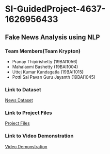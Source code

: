 # SI-GuidedProject-4637-1626956433

## Fake News Analysis using NLP

### Team Members(Team Krypton)

- Pranay Thipirishetty (19BAI1056)
- Mahalaxmi Bashetty (19BAI1004)
- Uttej Kumar Kandagatla (19BAI1015)
- Potti Sai Pavan Guru Jayanth (19BAI1045)


### Link to Dataset
[News Dataset](https://drive.google.com/file/d/1mqEpnZho-oUhSsgBnE0fwPsaogkNzKqd/view?usp=sharing)

### Link to Project Files
[Project Files](https://drive.google.com/drive/folders/1Yua4Z0VK3XAGV1hLt-iUR1B26FFuwn8a?usp=sharing)

### Link to Video Demonstration
[Video Demonstration](https://drive.google.com/file/d/15DJ2-z4iV9kD1CAWScqFFdn3UvY8vw2i/view?usp=sharing)
